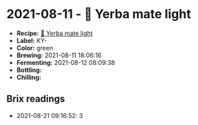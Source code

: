 # 2021-08-11 - 🌱 Yerba mate light

* **Recipe:** [🌱 Yerba mate light](../../recipes/mate-light.md)
* **Label:** KY-
* **Color:** green
* **Brewing:** 2021-08-11 18:06:16
* **Fermenting:** 2021-08-12 08:09:38
* **Bottling:**
* **Chilling:**

## Brix readings

* 2021-08-21 09:16:52: 3
